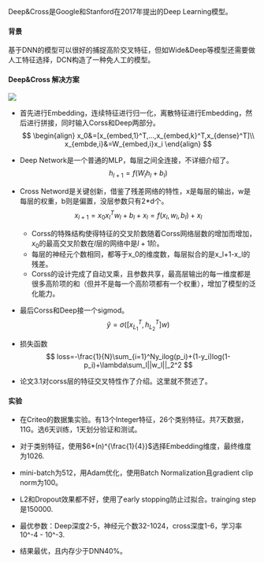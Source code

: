 Deep&Cross是Google和Stanford在2017年提出的Deep Learning模型。

#### 背景

基于DNN的模型可以很好的捕捉高阶交叉特征，但如Wide&Deep等模型还需要做人工特征选择，DCN构造了一种免人工的模型。

#### Deep&Cross 解决方案

![](C:\Users\Lunus\Desktop\推荐系统\图\DCN架构图.jpg)

- 首先进行Embedding，连续特征进行归一化，离散特征进行Embedding，然后进行拼接，同时输入Corss和Deep两部分。
  $$
  \begin{align}
  x_0&=[x_{embed,1}^T,...,x_{embed,k}^T,x_{dense}^T]\\
  x_{embde,i}&=W_{embed,i}x_i
  \end{align}
  $$

- Deep Network是一个普通的MLP，每层之间全连接，不详细介绍了。
  $$
  h_{l+1}=f(W_lh_l+b_l)
  $$

- Cross Netword是关键创新，借鉴了残差网络的特性，x是每层的输出，w是每层的权重，b则是偏置，没层参数只有2*d个。
  $$
  x_{l+1}=x_0x_l^Tw_l+b_l+x_l=f(x_l,w_l,b_l)+x_l
  $$
  - Corss的特殊结构使得特征的交叉阶数随着Corss网络层数的增加而增加，$x_0$的最高交叉阶数在$l$层的网络中是$l+1​$阶。
  - 每层的神经元个数相同，都等于x_0的维度数，每层拟合的是x_l+1-x_l的残差。
  - Corss的设计完成了自动叉乘，且参数共享，最高层输出的每一维度都是很多高阶项的和（但并不是每一个高阶项都有一个权重），增加了模型的泛化能力。

- 最后Corss和Deep接一个sigmod。
  $$
  \hat{y}=\sigma([x_{L_1}^T,h_{L_2}^T]w)
  $$

- 损失函数
  $$
  loss=-\frac{1}{N}\sum_{i=1}^Ny_ilog(p_i)+(1-y_i)log(1-p_i)+\lambda\sum_l||w_l||_2^2
  $$

- 论文3.1对corss层的特征交叉特性作了介绍。这里就不赘述了。

#### 实验

- 在Criteo的数据集实验。有13个Integer特征，26个类别特征。共7天数据，11G。选6天训练，1天划分验证和测试。

- 对于类别特征，使用$6*(n)^{\frac{1}{4}}$选择Embedding维度，最终维度为1026.
- mini-batch为512，用Adam优化，使用Batch Normalization且gradient clip norm为100。
- L2和Dropout效果都不好，使用了early stopping防止过拟合。trainging step 是150000.
- 最优参数：Deep深度2-5，神经元个数32-1024，cross深度1-6，学习率10^-4 - 10^-3.
- 结果最优，且内存少于DNN40%。